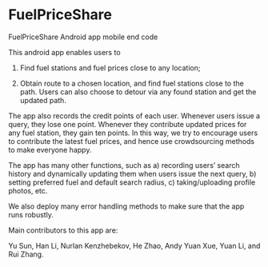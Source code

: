 # FuelPriceShare
FuelPriceShare Android app mobile end code

This android app enables users to

1) Find fuel stations and fuel prices close to any location;

2) Obtain route to a chosen location, and find fuel stations close to the path. Users can also choose to detour via any found station and get the updated path.

The app also records the credit points of each user. Whenever users issue a query, they lose one point. Whenever they contribute updated prices for any fuel station, they gain ten points. In this way, we try to encourage users to contribute the latest fuel prices, and hence use crowdsourcing methods to make everyone happy.

The app has many other functions, such as a) recording users’ search history and dynamically updating them when users issue the next query, b) setting preferred fuel and default search radius, c) taking/uploading profile photos, etc.

We also deploy many error handling methods to make sure that the app runs robustly.

Main contributors to this app are:

Yu Sun, Han Li, Nurlan Kenzhebekov, He Zhao, Andy Yuan Xue, Yuan Li, and Rui Zhang.
